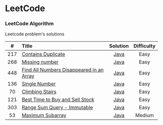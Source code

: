 LeetCode
========

### LeetCode Algorithm

Leetcode problem's solutions


| # | Title | Solution | Difficulty |
|:---:|:-----|:--------:|:----------:|
|217|[Contains Duplicate](https://leetcode.com/problems/contains-duplicate/)|[Java](./src/main/java/ITsyuryupa/ContainsDuplicate.java)|    Easy    |
|268|[Missing number](https://leetcode.com/problems/missing-number/)|[Java](./src/main/java/ITsyuryupa/MissingNumber.java)|    Easy    |
|448|[Find All Numbers Disappeared in an Array](https://leetcode.com/problems/find-all-numbers-disappeared-in-an-array/)|[Java](./src/main/java/ITsyuryupa/FindAllNumbersDisappearedInArray.java)|    Easy    |
|136|[Single Number](https://leetcode.com/problems/single-number/)|[Java](./src/main/java/ITsyuryupa/SingleNumber.java)|    Easy    |
|70|[Climbing Stairs](https://leetcode.com/problems/climbing-stairs/)|[Java](./src/main/java/ITsyuryupa/ClimbingStairs.java)|    Easy    |
|121|[Best Time to Buy and Sell Stock](https://leetcode.com/problems/best-time-to-buy-and-sell-stock/)|[Java](./src/main/java/ITsyuryupa/BestTimeBuySellStock.java)|    Easy    |
|303|[Range Sum Query - Immutable](https://leetcode.com/problems/range-sum-query-immutable/)|[Java](./src/main/java/ITsyuryupa/RangeSumQueryImmutable.java)|    Easy    |
|53|[Maximum Subarray](https://leetcode.com/problems/maximum-subarray/)|[Java](./src/main/java/ITsyuryupa/MaximumSubarray.java)|    Medium    |
